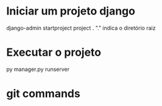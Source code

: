 # Iniciar um projeto django

django-admin startproject project .
"." indica o diretório raiz

# Executar o projeto

py manager.py runserver

# git commands